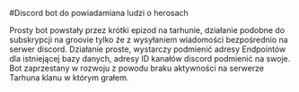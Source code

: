 #Discord bot do powiadamiana ludzi o herosach

Prosty bot powstały przez krótki epizod na tarhunie, działanie podobne do subskrypcji na groovie tylko źe z wysyłaniem wiadomości bezpośrednio
na serwer discord. Działanie proste, wystarczy podmienić adresy Endpointów dla istniejącej bazy danych, adresy ID kanałów discord podmienić na swoje.
Bot zaprzestany w rozwoju z powodu braku aktywności na serwerze Tarhuna klanu w którym grałem.






